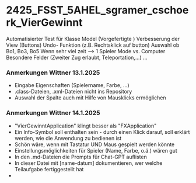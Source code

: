 # 2425_FSST_5AHEL_sgramer_cschoerk_VierGewinnt

Automatisierter Test für Klasse Model (Vorgefertigte )
Verbesserung der View (Buttons)
Undo- Funktion (z.B. Rechtsklick auf button)
Auswahl ob Bo1, Bo3, Bo5
Wenn sehr viel zeit --> 1 Spieler Mode vs. Computer
Besondere Felder (Zweiter Zug erlaubt, Teleportation,...)
...


### Anmerkungen Wittner 13.1.2025
- Eingabe Eigenschaften (Spielername, Farbe, ...)
- .class-Dateien, .xml-Dateien nicht ins Repository
- Auswahl der Spalte auch mit Hilfe von Mausklicks ermöglichen

### Anmerkungen Wittner 14.1.2025
- "VierGewinntApplication" klingt besser als "FXApplication"
- Ein Info-Symbol soll enthalten sein - durch einen Klick darauf, soll erklärt werden, wie die Anwendung zu bedienen ist
- Schön wäre, wenn mit Tastatur UND Maus gespielt werden könnte
- Einstellungsmöglichkeiten für Spieler (Name, Farbe, o.ä.) wären gut
- In den .md-Dateien die Prompts für Chat-GPT auflisten
- In dieser Datei mit [name-datum] dokumentieren, wer welche Teilaufgabe fertiggestellt hat
- 
